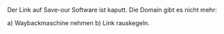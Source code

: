 Der Link auf Save-our Software ist kaputt. Die Domain gibt es nicht
mehr:

a\) Waybackmaschine nehmen b) Link rauskegeln.
